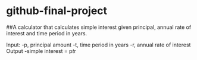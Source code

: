 # github-final-project

##A calculator that calculates simple interest given principal, annual rate of interest and time period in years.

Input:
   -p, principal amount
   -t, time period in years
   -r, annual rate of interest
Output
   -simple interest = p*t*r
